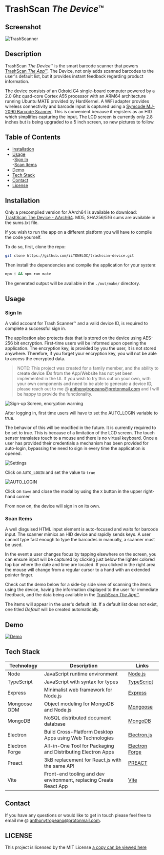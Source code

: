 # TrashScan _The Device_&trade;

## Screenshot

![TrashScanner](./assets/images/trashscanner_screenshot-min.jpg)

## Description

TrashScan _The Device_&trade; is the smart barcode scanner that powers [TrashScan _The App&trade;_](https://github.com/iiTONELOC/trashscan-app). The Device, not only adds scanned barcodes to the user's default list, but it provides instant feedback regarding product information.

The device consists of an [Odroid C4](https://www.hardkernel.com/shop/odroid-c4/) single-board computer powered by a 2.0 Ghz quad-core Cortex A55 processor with an ARM64 architecture running Ubuntu MATE provided by HardKernel. A WiFi adapter provides wireless connectivity and barcode input is captured using a [Symcode MJ-2090 Barcode Scanner](https://www.symcode.cn/product_4/47.html). This is convenient because it registers as an HID which simplifies capturing the input. The LCD screen is currently only 2.8 inches but is being upgraded to a 5 inch screen, so new pictures to follow.

## Table of Contents

- [Installation](#installation)
- [Usage](#usage)  
  -[Sign In](#sign-in)  
  -[Scan Items](#scan-items)
- [Demo](#demo)
- [Tech Stack](#tech-stack)
- [Contact](#contact)
- [License](#license)

## Installation

Only a precompiled version for AArch64 is available to download: [TrashScan The Device - AArch64](https://github.com/iiTONELOC/trashscan-device/tree/download/linux/arm64/deb). MD5, SHA256/516 sums are available in the sums.txt file.

If you wish to run the app on a different platform you will have to compile the code yourself.

To do so, first, clone the repo:

```bash
git clone https://github.com/iiTONELOC/trashscan-device.git
```

Then install the dependencies and compile the application for your system:

```bash
npm i && npm run make
```

The generated output will be available in the `./out/make/` directory.

## Usage

### Sign In

A valid account for Trash Scanner&trade; and a valid device ID, is required to complete a successful sign in.

The application also protects data that is stored on the device using AES-256 bit encryption. First-time users will be informed
upon opening the application. The encryption key, is provided by you the user, it is not stored anywhere. Therefore, if you forget your encryption key, you will not be able to access the encrypted data.

> NOTE: This project was created for a family member, and the ability to create device IDs from the App/Website has not yet been implemented in the UI. If you wish to try this out on your own, with your own components and need to be able to generate a device ID, please reach out to me @ [anthonytropeano@protonmail.com](mailto:anthonytropeano@protonmail.com) and I will be happy to provide the functionality.

![Sign-up Screen, encryption warning](./assets/images/sign-up-min.png)

After logging in, first time users will have to set the AUTO_LOGIN variable to true.

The behavior of this will be modified in the future. It is currently required to be set to true. This is because of a limitation of the LCD screen. The touch sensor translates touch to a mouse and there is no virtual keyboard. Once a user has provided their credentials a mechanism has been provided for auto-login, bypassing the need to sign in every time the application is opened.

![Settings](./assets/images/settings-min.png)

Click on `AUTO_LOGIN` and set the value to `true`

![AUTO_LOGIN](./assets/images/auto-login-min.png)

Click on `Save` and close the modal by using the `X` button in the upper right-hand corner

From now on, the device will sign in on its own.

### Scan Items

A well disguised HTML input element is auto-focused and waits for barcode input. The scanner mimics an HID device and rapidly sends keys. A user cannot type fast enough to type the barcodes in manually, a scanner must be used.

In the event a user changes focus by tapping elsewhere on the screen, you can ensure input will be captured by clicking just below the lighter colored top bar where the date and time are located. If you clicked in the right area the mouse will change from a regular cursor to a hand with an extended pointer finger.

Check out the demo below for a side-by side view of scanning the items using the device, having the information displayed to the user for immediate feedback, and the data being available in the [TrashScan _The App&trade;_](https://github.com/iiTONELOC/trashscan-app).

The items will appear in the user's default list. If a default list does not exist, one titled _Default_ will be created automatically.

## Demo

[![Demo](./assets/images/demopreview-min.png)](https://drive.google.com/file/d/1ziXeSa1Nub1O0t2iqD4VylADp-xsuz8o/view?usp=sharing)

## Tech Stack

| Technology     | Description                                                       | Links                                                     |
| -------------- | ----------------------------------------------------------------- | --------------------------------------------------------- |
| Node           | JavaScript runtime environment                                    | [Node.js](https://nodejs.org/en/about)                    |
| TypeScript     | JavaScript with syntax for types                                  | [TypeScript](https://www.typescriptlang.org/)             |
| Express        | Minimalist web framework for Node.js                              | [Express](https://expressjs.com/)                         |
| Mongoose ODM   | Object modeling for MongoDB and Node.js                           | [Mongoose](https://mongoosejs.com/)                       |
| MongoDB        | NoSQL distributed document database                               | [MongoDB](https://www.mongodb.com/try/download/community) |
| Electron       | Build Cross-Platform Desktop Apps using Web Technologies          | [Electron.js](https://www.electronjs.org/)                |
| Electron Forge | All-in-One Tool for Packaging and Distributing Electron Apps      | [Electron Forge](https://www.electronforge.io/)           |
| Preact         | 3kB replacement for React.js with the same API                    | [PREACT](https://preactjs.com/)                           |
| Vite           | Front-end tooling and dev environment, replacing Create React App | [Vite](https://vitejs.dev/)                               |

## Contact

If you have any questions or would like to get in touch please feel free to email me @ [anthonytropeano@protonmail.com](mailto:anthonytropeano@protonmail.com).

## LICENSE

This project is licensed by the MIT License [a copy can be viewed here](./LICENSE)
